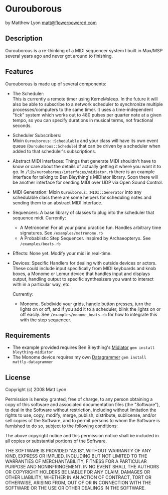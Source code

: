 # Ourouborous

by Matthew Lyon <matt@flowerpowered.com>

## Description

Ourouborous is a re-thinking of a MIDI sequencer system I built in Max/MSP several years ago and never got around to finishing.

## Features

Ourouborous is made up of several components:

- The Scheduler:  
  This is currently a remote timer using Kernel#sleep. In the future it will also be able to subscribe to a network
  scheduler to synchronize multiple processes/computers to the same timer. It uses a time-independent "tick" system 
  which works out to 480 pulses per quarter note at a given tempo, so you can specify durations in musical terms, 
  not fractional seconds.
  
- Scheduler Subscribers:  
  Mixin `Ourouborous::Schedulable` and your class will have its own event queue (`Ourouborous::Schedule`) that can 
  be driven by a scheduler when added to that scheduler's subscriptions.

- Abstract MIDI Interfaces:
  Things that generate MIDI shouldn't have to know or care about the details of actually getting it where you want it
  to go. In `/lib/ourouborous/interfaces/midiator.rb` there is an example interface for talking to Ben Bleything's 
  MIDIator library. Soon there will be another interface for sending MIDI over UDP via Open Sound Control.

- MIDI Generation:
  Mixin `Ourouborous::MIDI::Generator` into any schedulable class there are some helpers for scheduling notes and sending
  them to an abstract MIDI interface. 

- Sequencers:
  A base library of classes to plug into the scheduler that sequence midi. Currently:
  
  * A Metronome! For all your piano practice fun. Handles arbitrary time signatures. See `/examples/metronome.rb`
  * A Probablistic Step Sequencer. Inspired by Archaeopteryx. See `/examples/beats.rb`

- Effects:
  None yet. Modify your midi in real-time.

- Devices:
  Specific Handlers for dealing with outside devices or actors. These could include input specifically from MIDI 
  keyboards and knob boxes, a Monome or Lemur device that handles input and displays output, handling output to
  specific synthesizers you want to interact with in a particular way, etc.
  
  Currently:
  
  * Monome. Subdivide your grids, handle button presses, turn the lights on or off, and if you add it to a scheduler,
    blink the lights on or off easily. See `/examples/monome_beats.rb` for how to integrate this with the step sequencer.
  
## Requirements

- The example provided requires Ben Bleything's [Midiator](http://rubyforge.org/projects/midiator) 
  `gem install bleything-midiator`
- The Monome device requires my own [Datagrammer](http://github.com/mattly/datagrammer) 
  `gem install mattly-datagrammer`

## License

Copyright (c) 2008 Matt Lyon

Permission is hereby granted, free of charge, to any person obtaining a copy of this software and associated 
documentation files (the "Software"), to deal in the Software without restriction, including without limitation 
the rights to use, copy, modify, merge, publish, distribute, sublicense, and/or sell copies of the Software, 
and to permit persons to whom the Software is furnished to do so, subject to the following conditions:

The above copyright notice and this permission notice shall be included in all copies or substantial portions 
of the Software.

THE SOFTWARE IS PROVIDED "AS IS", WITHOUT WARRANTY OF ANY KIND, EXPRESS OR IMPLIED, INCLUDING BUT NOT LIMITED 
TO THE WARRANTIES OF MERCHANTABILITY, FITNESS FOR A PARTICULAR PURPOSE AND NONINFRINGEMENT. IN NO EVENT SHALL 
THE AUTHORS OR COPYRIGHT HOLDERS BE LIABLE FOR ANY CLAIM, DAMAGES OR OTHER LIABILITY, WHETHER IN AN ACTION OF 
CONTRACT, TORT OR OTHERWISE, ARISING FROM, OUT OF OR IN CONNECTION WITH THE SOFTWARE OR THE USE OR OTHER DEALINGS 
IN THE SOFTWARE.